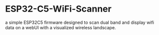 # ESP32-C5-WiFi-Scanner
a simple ESP32C5 firmware designed to scan dual band and display wifi data on a webUI with a visualized wireless landscape. 
